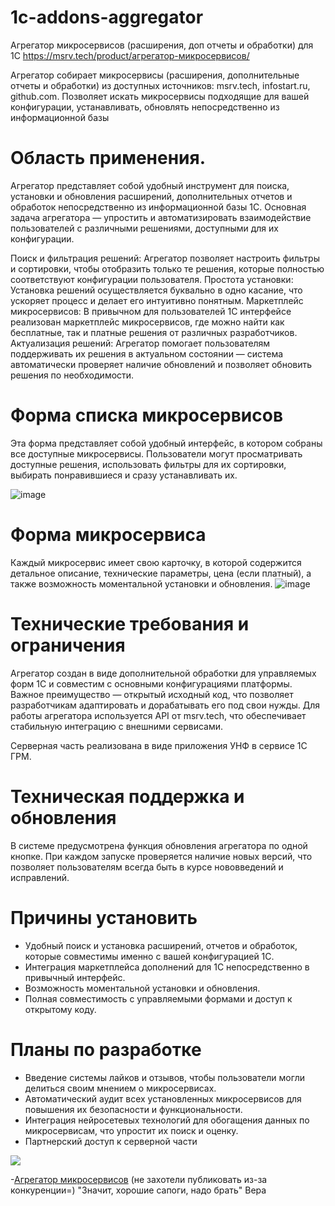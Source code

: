 # 1c-addons-aggregator
Агрегатор микросервисов (расширения, доп отчеты и обработки) для 1С https://msrv.tech/product/агрегатор-микросервисов/

Агрегатор собирает микросервисы (расширения, дополнительные отчеты и обработки) из доступных источников: msrv.tech, infostart.ru, github.com. Позволяет искать микросервисы подходящие для вашей конфигурации, устанавливать, обновлять непосредственно из информационной базы

# Область применения.
Агрегатор представляет собой удобный инструмент для поиска, установки и обновления расширений, дополнительных отчетов и обработок непосредственно из информационной базы 1С. Основная задача агрегатора — упростить и автоматизировать взаимодействие пользователей с различными решениями, доступными для их конфигурации.

Поиск и фильтрация решений: Агрегатор позволяет настроить фильтры и сортировки, чтобы отобразить только те решения, которые полностью соответствуют конфигурации пользователя.
Простота установки: Установка решений осуществляется буквально в одно касание, что ускоряет процесс и делает его интуитивно понятным.
Маркетплейс микросервисов: В привычном для пользователей 1С интерфейсе реализован маркетплейс микросервисов, где можно найти как бесплатные, так и платные решения от различных разработчиков.
Актуализация решений: Агрегатор помогает пользователям поддерживать их решения в актуальном состоянии — система автоматически проверяет наличие обновлений и позволяет обновить решения по необходимости.
# Форма списка микросервисов
Эта форма представляет собой удобный интерфейс, в котором собраны все доступные микросервисы. Пользователи могут просматривать доступные решения, использовать фильтры для их сортировки, выбирать понравившиеся и сразу устанавливать их.

![image](https://github.com/user-attachments/assets/22fcc166-3820-4924-a512-4a247f8fdb73)

# Форма микросервиса
Каждый микросервис имеет свою карточку, в которой содержится детальное описание, технические параметры, цена (если платный), а также возможность моментальной установки и обновления.
![image](https://github.com/user-attachments/assets/a5a79e1c-986a-4ff7-a46f-3b8590bde8cc)


# Технические требования и ограничения
Агрегатор создан в виде дополнительной обработки для управляемых форм 1С и совместим с основными конфигурациями платформы. Важное преимущество — открытый исходный код, что позволяет разработчикам адаптировать и дорабатывать его под свои нужды. Для работы агрегатора используется API от msrv.tech, что обеспечивает стабильную интеграцию с внешними сервисами.

Серверная часть реализована в виде приложения УНФ в сервисе 1С ГРМ. 

# Техническая поддержка и обновления
В системе предусмотрена функция обновления агрегатора по одной кнопке. При каждом запуске проверяется наличие новых версий, что позволяет пользователям всегда быть в курсе нововведений и исправлений.
# Причины установить
- Удобный поиск и установка расширений, отчетов и обработок, которые совместимы именно с вашей конфигурацией 1С.
- Интеграция маркетплейса дополнений для 1С непосредственно в привычный интерфейс.
- Возможность моментальной установки и обновления.
- Полная совместимость с управляемыми формами и доступ к открытому коду.
# Планы по разработке
- Введение системы лайков и отзывов, чтобы пользователи могли делиться своим мнением о микросервисах.
- Автоматический аудит всех установленных микросервисов для повышения их безопасности и функциональности.
- Интеграция нейросетевых технологий для обогащения данных по микросервисам, что упростит их поиск и оценку.
- Партнерский доступ к серверной части
  
![](https://infostart.ru/bitrix/templates/sandbox_empty/assets/tpl/abo/img/logo.svg)

-[Агрегатор микросервисов](https://infostart.ru/1c/tools/2215310/) (не захотели публиковать из-за конкуренции=) "Значит, хорошие сапоги, надо брать" Вера

  
